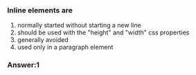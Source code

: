 ### Inline elements are 

1. normally started without starting a new line
2. should be used with the "height" and "width" css properties
3. generally avoided
3. used only in a paragraph element

### Answer:1 

